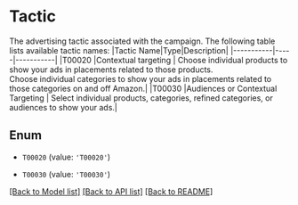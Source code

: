 # Tactic

The advertising tactic associated with the campaign. The following table lists available tactic names: |Tactic Name|Type|Description| |-----------|-----|-----------| |T00020     |Contextual targeting | Choose individual products to show your ads in placements related to those products.<br> Choose individual categories to show your ads in placements related to those categories on and off Amazon.| |T00030     |Audiences or Contextual Targeting | Select individual products, categories, refined categories, or audiences to show your ads.|

## Enum

* `T00020` (value: `'T00020'`)

* `T00030` (value: `'T00030'`)

[[Back to Model list]](../README.md#documentation-for-models) [[Back to API list]](../README.md#documentation-for-api-endpoints) [[Back to README]](../README.md)


